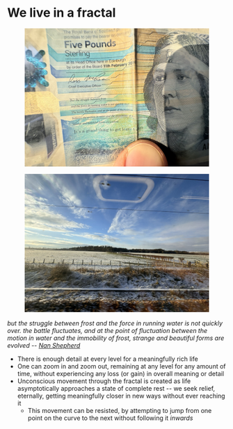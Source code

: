 # We live in a fractal

<div><figure><img src="../.gitbook/assets/IMG_4671 Large.jpeg" alt=""><figcaption></figcaption></figure> <figure><img src="../.gitbook/assets/IMG_4672 Large.jpeg" alt=""><figcaption></figcaption></figure></div>

_but the struggle between frost and the force in running water is not quickly over. the battle fluctuates, and at the point of fluctuation between the motion in water and the immobility of frost, strange and beautiful forms are evolved --_ [_Nan Shepherd_](https://www.theguardian.com/books/2016/apr/25/nan-shepherd-first-woman-scottish-bank-note)

* There is enough detail at every level for a meaningfully rich life
* One can zoom in and zoom out, remaining at any level for any amount of time, without experiencing any loss (or gain) in overall meaning or detail
* Unconscious movement through the fractal is created as life asymptotically approaches a state of complete rest -- we seek relief, eternally, getting meaningfully closer in new ways without ever reaching it
  * This movement can be resisted, by attempting to jump from one point on the curve to the next without following it _inwards_
